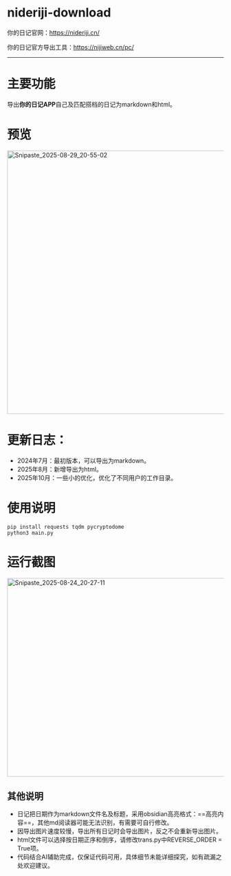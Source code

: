 # nideriji-download
你的日记官网：https://nideriji.cn/

你的日记官方导出工具：https://nijiweb.cn/pc/


---
# 主要功能
导出**你的日记APP**自己及匹配搭档的日记为markdown和html。


# 预览
<img width="808" height="613" alt="Snipaste_2025-08-29_20-55-02" src="https://github.com/user-attachments/assets/7e69a890-25b1-4f47-93d3-77cd4cf28052" />

# 更新日志：
- 2024年7月：最初版本，可以导出为markdown。
- 2025年8月：新增导出为html。
- 2025年10月：一些小的优化，优化了不同用户的工作目录。




# 使用说明
```
pip install requests tqdm pycryptodome
python3 main.py
```


# 运行截图
<img width="767" height="462" alt="Snipaste_2025-08-24_20-27-11" src="https://github.com/user-attachments/assets/bc7e4389-7f9d-41cf-b337-a5e71ee8dff8" />


## 其他说明
- 日记把日期作为markdown文件名及标题，采用obsidian高亮格式：==高亮内容==，其他md阅读器可能无法识别，有需要可自行修改。
- 因导出图片速度较慢，导出所有日记时会导出图片，反之不会重新导出图片。
- html文件可以选择按日期正序和倒序，请修改trans.py中REVERSE_ORDER = True项。
- 代码结合AI辅助完成，仅保证代码可用，具体细节未能详细探究，如有疏漏之处欢迎建议。


